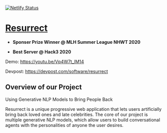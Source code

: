 [![Netlify Status](https://api.netlify.com/api/v1/badges/78c7170a-a46e-4d95-a153-5bd4bc0a0afd/deploy-status)](https://app.netlify.com/sites/resurrect/deploys)

# [Resurrect](https://resurrect.space/)

- **Sponser Prize Winner @ MLH Summer League NHWT 2020**

- **Best Server @ Hack3 2020**

Demo: https://youtu.be/Vp4W7t_lM14

Devpost: https://devpost.com/software/resurrect

## Overview of our Project
Using Generative NLP Models to Bring People Back

Resurrect is a unique progressive web application that lets users artificially bring back loved ones and late celebrities. The core of our project is multiple generative NLP models, which allow users to build conversational agents with the personalities of anyone the user desires. 


